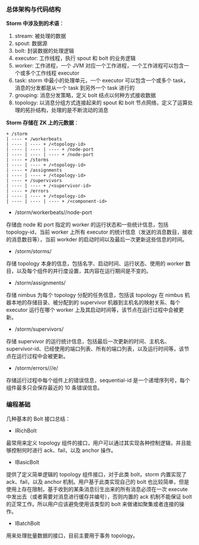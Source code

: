 ### 总体架构与代码结构

__Storm 中涉及到的术语__：

1. stream: 被处理的数据
2. spout: 数据源
3. bolt: 封装数据的处理逻辑
4. executor: 工作线程，执行 spout 和 bolt 的业务逻辑
5. worker: 工作进程，一个 JVM 对应一个工作进程，一个工作进程可以包含一个或多个工作线程 executor
6. task: storm 中最小的处理单元，一个 executor 可以包含一个或多个 task，消息的分发都是从一个 task 到另外一个 task 进行的
7. grouping: 消息分发策略，定义 bolt 结点以何种方式接收数据
8. topology: 以消息分组方式连接起来的 spout 和 bolt 节点网络，定义了运算处理的拓扑结构，处理的是不断流动的消息

__Storm 存储在 ZK 上的元数据__：

```text
+ /storm
| ---- + /workerbeats
| ---- | ---- + /<topology-id>
| ---- | ---- | ---- + /node-port
| ---- | ---- | ---- + /node-port
| ---- + /storms
| ---- | ---- + /<topology-id>
| ---- + /assignments
| ---- | ---- + /<topology-id>
| ---- + /supervivors
| ---- | ---- + /<supervivor-id>
| ---- + /errors
| ---- | ---- + /<topology-id>
| ---- | ---- | ---- + /<component-id>
```

- /storm/workerbeats/<topology-id>/node-port

存储由 node 和 port 指定的 worker 的运行状态和一些统计信息，包括 topology-id，当前 worker 上所有 executor 的统计信息（发送的消息数目，接收的消息数目等），当前 workder 的启动时间以及最后一次更新这些信息的时间。

- /storm/storms/<topology-id>

存储 topology 本身的信息，包括名字、启动时间、运行状态、使用的 worker 数目，以及每个组件的并行度设置，其内容在运行期间是不变的。

- /storm/assignments/<topology-id>

存储 nimbus 为每个 topology 分配的任务信息，包括该 topology 在 nimbus 机器本地的存储目录、被分配到的 supervivor 机器到主机名的映射关系、每个 executor 运行在哪个 worker 上及其启动时间等，该节点在运行过程中会被更新。

- /storm/supervivors/<supervivor-id>

存储 supervivor 的运行统计信息，包括最后一次更新的时间、主机名、supervivor-id、已经使用的端口列表、所有的端口列表，以及运行时间等，该节点在运行过程中会被更新。

- /storm/errors/<topology-id>/<topology-id>/e/<sequential-id>

存储运行过程中每个组件上的错误信息，sequential-id 是一个递增序列号，每个组件最多只会保存最近的 10 条错误信息。

### 编程基础

几种基本的 Bolt 接口总结：

- IRichBolt

最常用来定义 topology 组件的接口，用户可以通过其实现各种控制逻辑，并且能够控制何时进行 ack、fail，以及 anchor 操作。

- IBasicBolt

提供了定义简单逻辑的 topology 组件接口，对于此类 bolt，storm 内置实现了 ack、fail，以及 anchor 机制。用户基于此类实现自己的 bolt 也比较简单，但是使用上存在限制，基于收到的某条消息衍生出来的所有消息必须在一次 execute 中发出去（或者需要对消息进行缓存并编号），否则内置的 ack 机制不能保证 bolt 的正常工作。所以用户应该避免使用该类型的 bolt 来做诸如聚集或者连接的操作。

- IBatchBolt

用来处理批量数据的接口，目前主要用于事务 topology。


